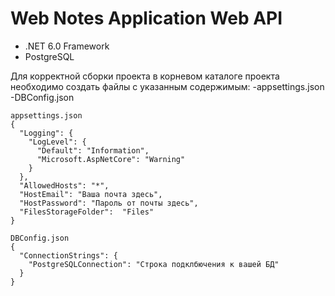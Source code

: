 # Web Notes Application Web API

+ .NET 6.0 Framework <br />
+ PostgreSQL

Для корректной сборки проекта в корневом каталоге проекта необходимо создать файлы с указанным содержимым:
-appsettings.json
-DBConfig.json
```
appsettings.json
{
  "Logging": {
    "LogLevel": {
      "Default": "Information",
      "Microsoft.AspNetCore": "Warning"
    }
  },
  "AllowedHosts": "*",
  "HostEmail": "Ваша почта здесь",
  "HostPassword": "Пароль от почты здесь",
  "FilesStorageFolder":  "Files"
}
```

```
DBConfig.json
{
  "ConnectionStrings": {
    "PostgreSQLConnection": "Строка подклбючения к вашей БД"
  }
}
```
